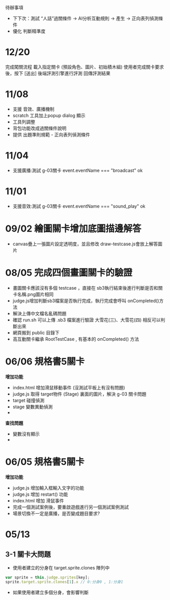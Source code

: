 待辦事項

- 下下次：測試 “人話”過關條件 → AI分析互動規則 → 產生 → 正向表列偵測條件
- 優化 判斷精準度

# 12/20
完成闖關流程
載入指定關卡 (預設角色、圖片、初始積木組)
使用者完成關卡要求後，按下 [送出]
後端評測引擎進行評測
回傳評測結果




# 11/08
- 支援 音效、廣播機制
- scratch 工具加上popup dialog 顯示
- 工具列調整
- 背包功能改成過關條件說明 
- 提供 出題準則規範 - 正向表列偵測條件

# 11/04
- 支援廣播:測試 g-03關卡 event.eventName === "broadcast" ok

# 11/01
- 支援音效:測試 g-03關卡 event.eventName === "sound_play" ok

# 09/02 繪圖關卡增加底圖描邊解答
- canvas疊上一張圖片設定透明度，並且修改 draw-testcase.js會放上解答圖片

# 08/05 完成四個畫圖關卡的驗證
- 畫圖關卡應該沒有多個 testcase ，直接在 sb3執行結束後進行判斷是否和關卡名稱.png圖片相同
- judge.js增加判斷sb3檔案是否執行完成，執行完成會呼叫 onCompleted()方法
- 解決上傳中文檔名亂碼問題
- 確認 run.sh 可以上傳 .sb3 檔案進行驗證 大雪花(三)、大雪花(四) 相反可以判斷出來
- 網頁搬到 public 目錄下
- 高互動關卡繼承 RootTestCase , 有基本的 onCompleted() 方法

# 06/06 規格書5關卡
**增加功能**
- index.html 增加滑鼠移動事件 (沒測試平板上有沒有問題)
- judge.js 取得 target物件 (Stage) 裏面的圖片，解決 g-03 關卡問題
- target 碰撞偵測
- stage 變數異動偵測
- 
**查找問題**
- 變數沒有顯示
- 

# 06/05 規格書5關卡
**增加功能**
- judge.js 增加輸入框輸入文字的功能
- judge.js 增加 restart() 功能
- index.html 增加 滑鼠事件
- 完成一個測試案例後，要重啟遊戲進行另一個測試案例測試
- 場景切換不一定是廣播，是否變成題目要求?

# 05/13
## 3-1 關卡大問題
- 使用者建立的分身在 target.sprite.clones 陣列中
```js
var sprite = this.judge.sprites[key];
sprite.target.sprite.clones[1].x // 0:分身0 , 1:分身1
```
- 如果使用者建立多個分身，會影響判斷
